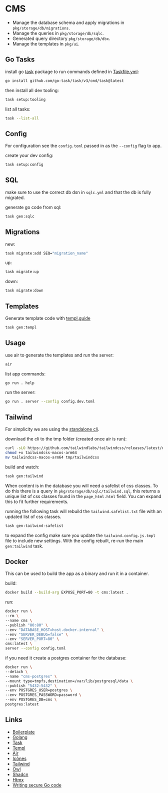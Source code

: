 # CMS

* Manage the database schema and apply migrations in `pkg/storage/db/migrations`.
* Manage the queries in `pkg/storage/db/sqlc`.
* Generated query directory `pkg/storage/db/dbx`.
* Manage the templates in `pkg/ui`.

## Go Tasks
install go [task](https://taskfile.dev) package to run commands defined in [Taskfile.yml](Taskfile.yml):
```bash
go install github.com/go-task/task/v3/cmd/task@latest
```
then install all dev tooling:
```bash
task setup:tooling
```
list all tasks:
```bash
task --list-all
```

## Config
For configuration see the `config.toml` passed in as the `--config` flag to app.

create your dev config:
```bash
task setup:config
```

## SQL
make sure to use the correct db dsn in `sqlc.yml` and that the db is fully migrated.

generate go code from sql:
```bash
task gen:sqlc
```

## Migrations

new:
```bash
task migrate:add SEQ="migration_name"
```

up:
```bash
task migrate:up
```

down:
```bash
task migrate:down
```

## Templates

Generate template code with [templ.guide](https://templ.guide)
```bash
task gen:templ
```

## Usage

use air to generate the templates and run the server:
```bash
air
```

list app commands:
```bash
go run . help
```

run the server:
```bash
go run . server --config config.dev.toml
```

## Tailwind

For simplicity we are using the [standalone cli](https://tailwindcss.com/blog/standalone-cli).

download the cli to the tmp folder (created once air is run):
```bash 
curl -sLO https://github.com/tailwindlabs/tailwindcss/releases/latest/download/tailwindcss-macos-arm64
chmod +x tailwindcss-macos-arm64
mv tailwindcss-macos-arm64 tmp/tailwindcss
```

build and watch:
```bash
task gen:tailwind
```

When content is in the database you will need a safelist of css classes.
To do this there is a query in `pkg/storage/db/sqlc/tailwind.sql`, this returns a unique list
of css classes found in the `page_html.html` field. You can expand this to fit further requirements.

running the following task will rebuild the `tailwind.safelist.txt` file with an updated list of css classes.
```bash
task gen:tailwind-safelist
```

to expand the config make sure you update the `tailwind.config.js.tmpl` file to include new settings.
With the config rebuilt, re-run the main `gen:tailwind` task.

## Docker
This can be used to build the app as a binary and run it in a container.

build:
```bash
docker build --build-arg EXPOSE_PORT=80 -t cms:latest .
```

run:
```bash
docker run \
--rm \
--name cms \
--publish "80:80" \
--env "DATABASE_HOST=host.docker.internal" \
--env "SERVER_DEBUG=false" \
--env "SERVER_PORT=80" \
cms:latest \
server --config config.toml
```

if you need it create a postgres container for the database:
```bash
docker run \
--detach \
--name "cms-postgres" \
--mount type=tmpfs,destination=/var/lib/postgresql/data \
--publish "5432:5432" \
--env POSTGRES_USER=postgres \
--env POSTGRES_PASSWORD=password \
--env POSTGRES_DB=cms \
postgres:latest
```

## Links

* [Boilerplate](https://github.com/stuartaccent/echo-boilerplate)
* [Golang](https://go.dev)
* [Task](https://taskfile.dev)
* [Templ](https://templ.guide)
* [Air](https://github.com/air-verse/air)
* [Icônes](https://icones.js.org/collection/lucide)
* [Tailwind](https://tailwindcss.com)
* [Owl](https://github.com/AccentDesign/owl)
* [Shadcn](https://ui.shadcn.com/docs)
* [Htmx](https://htmx.org)
* [Writing secure Go code](https://jarosz.dev/article/writing-secure-go-code)